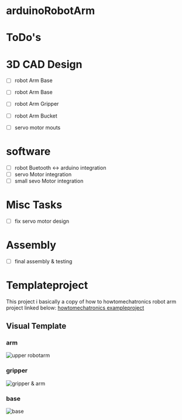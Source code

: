 # arduinoRobotArm
# ToDo's

# 3D CAD Design
- [ ] robot Arm Base
- [ ] robot Arm Base
- [ ] robot Arm Gripper
- [ ] robot Arm Bucket
- [ ] servo motor mouts

      
# software
- [ ] robot Buetooth <-> arduino integration
- [ ] servo Motor integration
- [ ] small sevo Motor integration

# Misc Tasks
- [ ] fix servo motor design
      
# Assembly
- [ ] final assembly & testing
# Templateproject
This project i basically a copy of how to howtomechatronics robot arm project linked below:
[howtomechatronics exampleproject](https://howtomechatronics.com/tutorials/arduino/diy-arduino-robot-arm-with-smartphone-control/)
## Visual Template
### arm
![upper robotarm](https://howtomechatronics.com/wp-content/uploads/2018/09/robotic-arm-sholder-arm.jpg?ezimgfmt=ng:webp/ngcb2)
### gripper
![gripper & arm](https://howtomechatronics.com/wp-content/uploads/2018/09/Arduino-Robotic-Arm-3D-Printed.jpg?ezimgfmt=ng:webp/ngcb2)
### base
![base](https://howtomechatronics.com/wp-content/uploads/2018/09/assembling-the-robot-arm.jpg?ezimgfmt=ng:webp/ngcb2)



